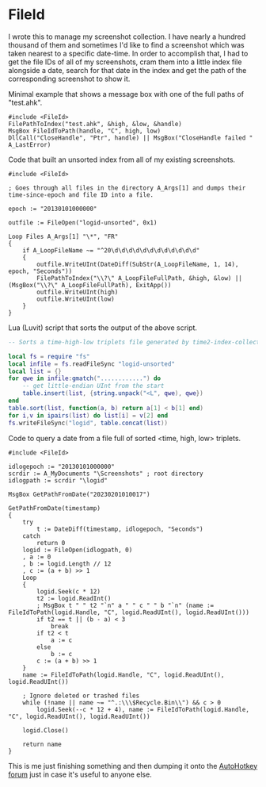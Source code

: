# FileId

I wrote this to manage my screenshot collection. I have nearly a hundred thousand of them and sometimes I'd like to find a screenshot which was taken nearest to a specific date-time. In order to accomplish that, I had to get the file IDs of all of my screenshots, cram them into a little index file alongside a date, search for that date in the index and get the path of the corresponding screenshot to show it.

Minimal example that shows a message box with one of the full paths of "test.ahk".
```ahk
#include <FileId>
FilePathToIndex("test.ahk", &high, &low, &handle)
MsgBox FileIdToPath(handle, "C", high, low)
DllCall("CloseHandle", "Ptr", handle) || MsgBox("CloseHandle failed " A_LastError)
```

Code that built an unsorted index from all of my existing screenshots.
```ahk
#include <FileId>

; Goes through all files in the directory A_Args[1] and dumps their time-since-epoch and file ID into a file.

epoch := "20130101000000"

outfile := FileOpen("logid-unsorted", 0x1)

Loop Files A_Args[1] "\*", "FR"
{
	if A_LoopFileName ~= "^20\d\d\d\d\d\d\d\d\d\d\d\d"
	{
		outfile.WriteUInt(DateDiff(SubStr(A_LoopFileName, 1, 14), epoch, "Seconds"))
		FilePathToIndex("\\?\" A_LoopFileFullPath, &high, &low) || (MsgBox("\\?\" A_LoopFileFullPath), ExitApp())
		outfile.WriteUInt(high)
		outfile.WriteUInt(low)
	}
}
```

Lua (Luvit) script that sorts the output of the above script.
```lua
-- Sorts a time-high-low triplets file generated by time2-index-collect.ahk

local fs = require "fs"
local infile = fs.readFileSync "logid-unsorted"
local list = {}
for qwe in infile:gmatch("............") do
	-- get little-endian UInt from the start
	table.insert(list, {string.unpack("<L", qwe), qwe})
end
table.sort(list, function(a, b) return a[1] < b[1] end)
for i,v in ipairs(list) do list[i] = v[2] end
fs.writeFileSync("logid", table.concat(list))
```

Code to query a date from a file full of sorted <time, high, low> triplets.
```ahk
#include <FileId>

idlogepoch := "20130101000000"
scrdir := A_MyDocuments "\Screenshots" ; root directory
idlogpath := scrdir "\logid"

MsgBox GetPathFromDate("20230201010017")

GetPathFromDate(timestamp)
{
	try
		t := DateDiff(timestamp, idlogepoch, "Seconds")
	catch
		return 0
	logid := FileOpen(idlogpath, 0)
	, a := 0
	, b := logid.Length // 12
	, c := (a + b) >> 1
	Loop
	{
		logid.Seek(c * 12)
		t2 := logid.ReadInt()
		; MsgBox t " " t2 "`n" a " " c " " b "`n" (name := FileIdToPath(logid.Handle, "C", logid.ReadUInt(), logid.ReadUInt()))
		if t2 == t || (b - a) < 3
			break
		if t2 < t
			a := c
		else
			b := c
		c := (a + b) >> 1
	}
	name := FileIdToPath(logid.Handle, "C", logid.ReadUInt(), logid.ReadUInt())
	
	; Ignore deleted or trashed files
	while (!name || name ~= "^.:\\\$Recycle.Bin\\") && c > 0
		logid.Seek(--c * 12 + 4), name := FileIdToPath(logid.Handle, "C", logid.ReadUInt(), logid.ReadUInt())
	
	logid.Close()
	
	return name
}
```

This is me just finishing something and then dumping it onto the [AutoHotkey forum](https://www.autohotkey.com/boards/viewtopic.php?f=83&t=113693) just in case it's useful to anyone else.
